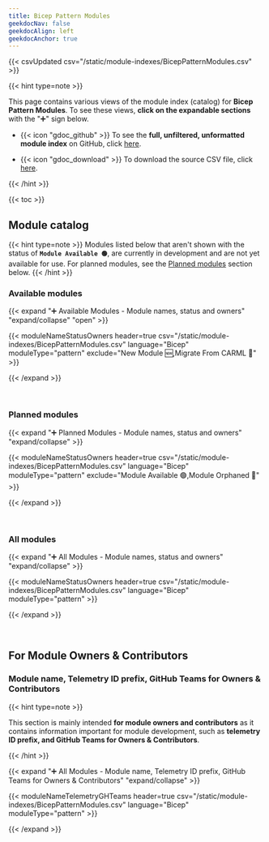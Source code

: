 ```yaml
---
title: Bicep Pattern Modules
geekdocNav: false
geekdocAlign: left
geekdocAnchor: true
---
```


{{< csvUpdated csv="/static/module-indexes/BicepPatternModules.csv" >}}

<!-- {{< hint type=tip >}}

**Use the breadcrumb menu** above to navigate back to the main page!

{{< /hint >}} -->

{{< hint type=note >}}

This page contains various views of the module index (catalog) for **Bicep Pattern Modules**. To see these views, **click on the expandable sections** with the "➕" sign below.

- {{< icon "gdoc_github" >}} To see the **full, unfiltered, unformatted module index** on GitHub, click [here](https://github.com/Azure/Azure-Verified-Modules/blob/main/docs/static/module-indexes/BicepPatternModules.csv).

- {{< icon "gdoc_download" >}} To download the source CSV file, click [here](/Azure-Verified-Modules/module-indexes/BicepPatternModules.csv).

{{< /hint >}}

{{< toc >}}

## Module catalog

{{< hint type=note >}}
Modules listed below that aren't shown with the status of **`Module Available 🟢`**, are currently in development and are not yet available for use. For planned modules, see the [Planned modules](#planned-modules) section below.
{{< /hint >}}

### Available modules

{{< expand "➕ Available Modules - Module names, status and owners" "expand/collapse" "open" >}}

{{< moduleNameStatusOwners header=true csv="/static/module-indexes/BicepPatternModules.csv" language="Bicep" moduleType="pattern" exclude="New Module :new:,Migrate From CARML :rocket:" >}}

{{< /expand >}}

<br>

### Planned modules

{{< expand "➕ Planned Modules - Module names, status and owners" "expand/collapse" >}}

{{< moduleNameStatusOwners header=true csv="/static/module-indexes/BicepPatternModules.csv" language="Bicep" moduleType="pattern" exclude="Module Available :green_circle:,Module Orphaned :eyes:" >}}

{{< /expand >}}

<br>

### All modules

{{< expand "➕ All Modules - Module names, status and owners" "expand/collapse" >}}

{{< moduleNameStatusOwners header=true csv="/static/module-indexes/BicepPatternModules.csv" language="Bicep" moduleType="pattern" >}}

{{< /expand >}}

<br>

## For Module Owners & Contributors

### Module name, Telemetry ID prefix, GitHub Teams for Owners & Contributors

{{< hint type=note >}}

This section is mainly intended **for module owners and contributors** as it contains information important for module development, such as **telemetry ID prefix, and GitHub Teams for Owners & Contributors**.

{{< /hint >}}

{{< expand "➕ All Modules - Module name, Telemetry ID prefix, GitHub Teams for Owners & Contributors" "expand/collapse" >}}

{{< moduleNameTelemetryGHTeams header=true csv="/static/module-indexes/BicepPatternModules.csv" language="Bicep" moduleType="pattern" >}}

{{< /expand >}}
